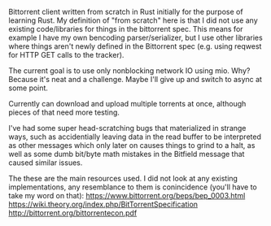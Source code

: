 Bittorrent client written from scratch in Rust initially for the purpose of learning Rust.
My definition of "from scratch" here is that I did not use any existing code/libraries for things in the bittorrent spec.  This means for example I have my own bencoding parser/serializer, but I use other libraries where things aren't newly defined in the Bittorrent spec (e.g. using reqwest for HTTP GET calls to the tracker).

The current goal is to use only nonblocking network IO using mio.  Why?  Because it's neat and a challenge.  Maybe I'll give up and switch to async at some point.

Currently can download and upload multiple torrents at once, although pieces of that need more testing.

I've had some super head-scratching bugs that materialized in strange ways, such as accidentially leaving data in the read buffer to be interpreted as other messages which only later on causes things to grind to a halt, as well as some dumb bit/byte math mistakes in the Bitfield message that caused similar issues.

The these are the main resources used.  I did not look at any existing implementations, any resemblance to them is conincidence (you'll have to take my word on that):
https://www.bittorrent.org/beps/bep_0003.html
https://wiki.theory.org/index.php/BitTorrentSpecification
http://bittorrent.org/bittorrentecon.pdf
